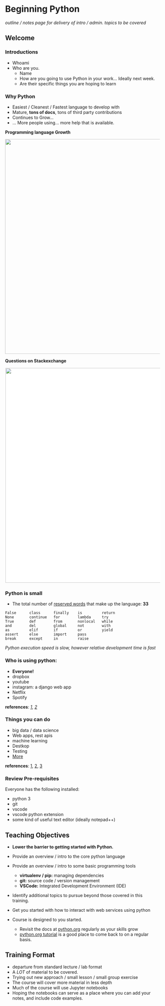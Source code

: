 # Beginning Python

*outline / notes page for delivery of intro / admin. topics to be covered*

## Welcome

### Introductions
* Whoami
* Who are you.
   * Name
   * How are you going to use Python in your work... Ideally next week.
   * Are their specific things you are hoping to learn

### Why Python
* Easiest / Cleanest / Fastest language to develop with
* Mature, **tons of docs**, tons of third party contributions
* Continues to Grow...
* ... More people using... more help that is available.

**Programming language Growth**

<IMG src="https://149351115.v2.pressablecdn.com/wp-content/uploads/2017/09/growth_major_languages-1-1024x878.png" width=700>

**Questions on Stackexchange**

<IMG src="https://149351115.v2.pressablecdn.com/wp-content/uploads/2017/05/languages-2-1024x621.png" width=700 style="background-color:white;padding:1px;">

### Python is small
* The total number of [reserved words](https://docs.python.org/3.3/reference/lexical_analysis.html#keywords) that make up the language: **33**
```
False      class      finally    is         return
None       continue   for        lambda     try
True       def        from       nonlocal   while
and        del        global     not        with
as         elif       if         or         yield
assert     else       import     pass
break      except     in         raise
```

*Python execution speed is slow, however relative development time is fast*

### Who is using python:
* **Everyone!**
* dropbox
* youtube 
* instagram: a django web app 
* Netflix
* Spotify

 **references**: [_1_](https://www.netguru.com/blog/8-top-companies-that-use-python-for-their-apps-examples-of-top-notch-python-applications), 
 [_2_](https://hackernoon.com/top-seven-apps-built-with-python-2cd8dfd3c00a)

 ### Things you can do
 * big data / data science 
 * Web apps, rest apis
 * machine learning
 * Destkop
 * Testing
 * [More](https://realpython.com/what-can-i-do-with-python/)

**references**: [1](https://www.python.org/about/apps/), [2](https://intersog.com/blog/some-cool-things-you-can-do-with-python/), [3](https://www.freecodecamp.org/news/what-can-you-do-with-python-the-3-main-applications-518db9a68a78/)

### Review Pre-requisites
Everyone has the following installed:
* python 3
* git
* vscode
* vscode python extension
* some kind of useful text editor (ideally notepad++)

## Teaching Objectives

* **Lower the barrier to getting started with Python.**
* Provide an overview / intro to the core python language
* Provide an overview / intro to some basic programming tools
   * **virtualenv / pip:** managing dependencies
   * **git:** source code / version management
   * **VSCode:** Integrated Development Environment (IDE)
* Identify additional topics to pursue beyond those covered in this training.
* Get you started with how to interact with web services using python

* Course is designed to you started.
    * Revisit the docs at [python.org](https://docs.python.org/3/) regularly as your skills grow
    * [python.org tutorial](https://docs.python.org/3/tutorial/index.html) is a good place to come back to on a regular basis.

## Training Format
* departure from standard lecture / lab format
* A *LOT* of material to be covered.
* Trying out new approach / small lesson / small group exercise
* The course will cover more material in less depth
* Much of the course will use Jupyter notebooks
* Hoping the notebooks can serve as a place where you can add your notes, and include code examples.
